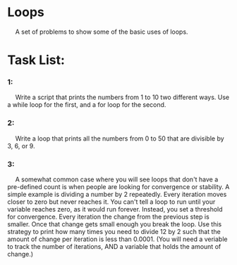# Loops
&emsp; A set of problems to show some of the basic uses of loops.

# Task List:

### 1:
&emsp; Write a script that prints the numbers from 1 to 10 two different ways. Use a while loop for the first, and a for loop for the second.

### 2:
&emsp; Write a loop that prints all the numbers from 0 to 50 that are divisible by 3, 6, or 9.

### 3:
&emsp; A somewhat common case where you will see loops that don't have a pre-defined count is when people are looking for convergence or stability. A simple example is dividing a number by 2 repeatedly. Every iteration moves closer to zero but never reaches it. You can't tell a loop to run until your variable reaches zero, as it would run forever. Instead, you set a threshold for convergence. Every iteration the change from the previous step is smaller. Once that change gets small enough you break the loop. Use this strategy to print how many times you need to divide 12 by 2 such that the amount of change per iteration is less than 0.0001. (You will need a veriable to track the number of iterations, AND a variable that holds the amount of change.)
